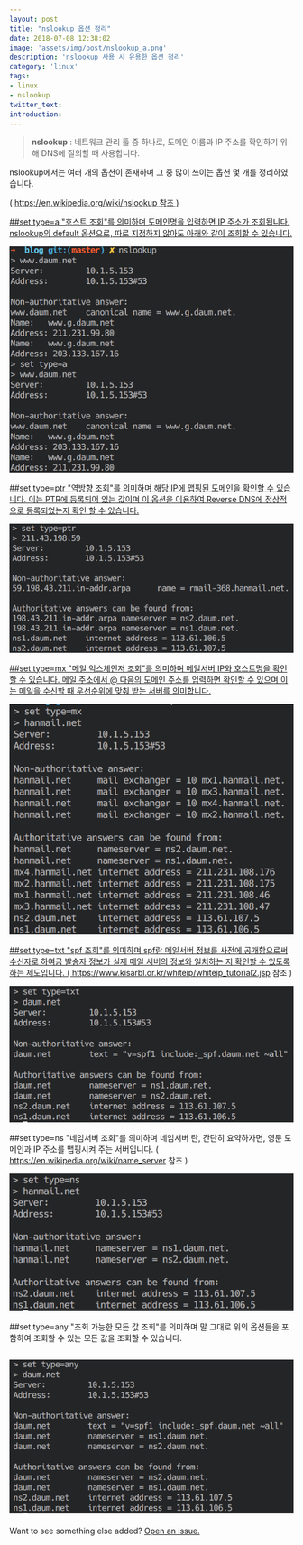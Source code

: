```yaml
---
layout: post
title: "nslookup 옵션 정리"
date: 2018-07-08 12:38:02
image: 'assets/img/post/nslookup_a.png'
description: 'nslookup 사용 시 유용한 옵션 정리'
category: 'linux'
tags:
- linux
- nslookup
twitter_text:
introduction:
---
```


> **nslookup** : 네트워크 관리 툴 중 하나로, 도메인 이름과 IP 주소를 확인하기 위해 DNS에 질의할 때 사용합니다.

nslookup에서는 여러 개의 옵션이 존재하며 그 중 많이 쓰이는 옵션 몇 개를 정리하였습니다.

( <a href="https://en.wikipedia.org/wiki/nslookup">https://en.wikipedia.org/wiki/nslookup<a href="#"> 참조 )


##set type=a
"호스트 조회"를 의미하며 도메인명을 입력하면 IP 주소가 조회됩니다.
nslookup의 default 옵션으로, 따로 지정하지 않아도 아래와 같이 조회할 수 있습니다.

![placeholder](/assets/img/post/nslookup_a.png "set type=a")


##set type=ptr
"역방향 조회"를 의미하며 해당 IP에 맵핑된 도메인을 확인할 수 있습니다. 
이는 PTR에 등록되어 있는 값이며 이 옵션을 이용하여 Reverse DNS에 정상적으로 등록되었는지 확인 할 수 있습니다.

![placeholder](/assets/img/post/nslookup_ptr.png "set type=ptr")


##set type=mx
"메일 익스체인저 조회"를 의미하며 메일서버 IP와 호스트명을 확인 할 수 있습니다.
메일 주소에서 @ 다음의 도메인 주소를 입력하면 확인할 수 있으며 이는 메일을 수신할 때 우선순위에 맞춰 받는 서버를 의미합니다.

![placeholder](/assets/img/post/nslookup_mx.png "set type=mx")


##set type=txt
"spf 조회"를 의미하며 spf란 메일서버 정보를 사전에 공개함으로써 수신자로 하여금 발송자 정보가 실제 메일 서버의 정보와 일치하는 지 확인할 수 있도록 하는 제도입니다.
( <a href="https://www.kisarbl.or.kr/whiteip/whiteip_tutorial2.jsp">https://www.kisarbl.or.kr/whiteip/whiteip_tutorial2.jsp</a> 참조 )

![placeholder](/assets/img/post/nslookup_txt.png "set type=txt")


##set type=ns
"네임서버 조회"를 의미하며 네임서버 란, 간단히 요약하자면, 영문 도메인과 IP 주소를 맵핑시켜 주는 서버입니다.
( <a href="https://en.wikipedia.org/wiki/name_server">https://en.wikipedia.org/wiki/name_server</a> 참조 )

![placeholder](/assets/img/post/nslookup_ns.png "set type=ns")


##set type=any
"조회 가능한 모든 값 조회"를 의미하며 말 그대로 위의 옵션들을 포함하여 조회할 수 있는 모든 값을 조회할 수 있습니다.

![placeholder](/assets/img/post/nslookup_any.png "set type=any")
-----

Want to see something else added? <a href="https://github.com/poole/poole/issues/new">Open an issue.</a>
